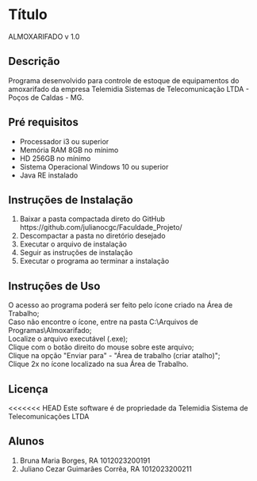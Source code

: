# Título
ALMOXARIFADO v 1.0

## Descrição
Programa desenvolvido para controle de estoque de equipamentos do amoxarifado da empresa Telemidia Sistemas de Telecomunicação LTDA - Poços de Caldas - MG.

## Pré requisitos
<ul>
<li>Processador i3 ou superior</li>
<li>Memória RAM 8GB no mínimo</li>
<li>HD 256GB no mínimo</li>
<li>Sistema Operacional Windows 10 ou superior</li>
<li>Java RE instalado</li>
</ul>

## Instruções de Instalação
<ol>
<li>Baixar a pasta compactada direto do GitHub https://github.com/julianocgc/Faculdade_Projeto/</li>
<li>Descompactar a pasta no diretório desejado</li>
<li>Executar o arquivo de instalação</li>
<li>Seguir as instruções de instalação</li>
<li>Executar o programa ao terminar a instalação</li>
</ol>

## Instruções de Uso
<dl>
<dt>O acesso ao programa poderá ser feito pelo ícone criado na Área de Trabalho;</dt>
<dt>Caso não encontre o ícone, entre na pasta C:\Arquivos de Programas\Almoxarifado;</dt>
<dt>Localize o arquivo executável (.exe);</dt>
<dt>Clique com o botão direito do mouse sobre este arquivo;</dt>
<dt>Clique na opção "Enviar para" - "Área de trabalho (criar atalho)";</dt>
<dt>Clique 2x no ícone localizado na sua Área de Trabalho.</dt>
</dl>

## Licença
<<<<<<< HEAD
Este software é de propriedade da Telemidia Sistema de Telecomunicações LTDA

## Alunos
<ol>
<li>Bruna Maria Borges, RA 1012023200191</li>
<li>Juliano Cezar Guimarães Corrêa, RA 1012023200211</li>
</ol>